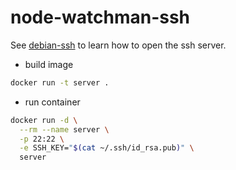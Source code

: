 # node-watchman-ssh

See [debian-ssh](https://github.com/krlmlr/debian-ssh) to learn how to open the ssh server.

- build image
```sh
docker run -t server .
```

- run container
```sh
docker run -d \
  --rm --name server \
  -p 22:22 \
  -e SSH_KEY="$(cat ~/.ssh/id_rsa.pub)" \
  server
```

